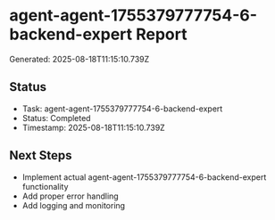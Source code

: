 # agent-agent-1755379777754-6-backend-expert Report

Generated: 2025-08-18T11:15:10.739Z

## Status
- Task: agent-agent-1755379777754-6-backend-expert
- Status: Completed
- Timestamp: 2025-08-18T11:15:10.739Z

## Next Steps
- Implement actual agent-agent-1755379777754-6-backend-expert functionality
- Add proper error handling
- Add logging and monitoring
